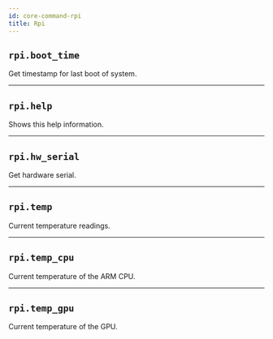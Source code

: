 ```yaml
---
id: core-command-rpi
title: Rpi
---
```


## `rpi.boot_time`

Get timestamp for last boot of system.


----
## `rpi.help`

Shows this help information.


----
## `rpi.hw_serial`

Get hardware serial.


----
## `rpi.temp`

Current temperature readings.


----
## `rpi.temp_cpu`

Current temperature of the ARM CPU.


----
## `rpi.temp_gpu`

Current temperature of the GPU.

